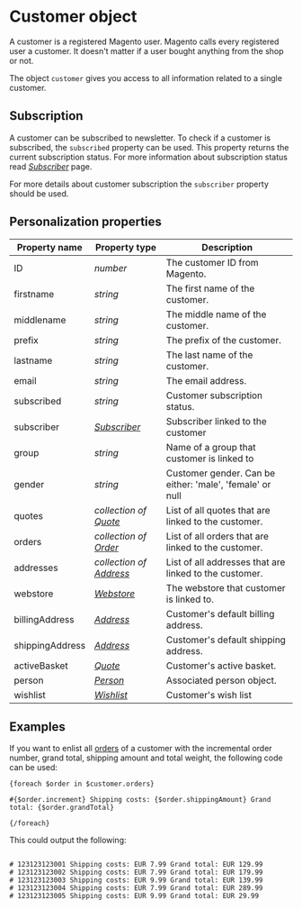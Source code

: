 # Customer object

A customer is a registered Magento user. Magento calls every registered user 
a customer. It doesn't matter if a user bought anything from the shop or not.

The object `customer` gives you access to all information related to a single 
customer. 

## Subscription

A customer can be subscribed to newsletter. To check if a customer is subscribed, the 
`subscribed` property can be used. This property returns the current subscription 
status. For more information about subscription status read _[Subscriber][subscriber-object]_
page.

For more details about customer subscription the `subscriber` property should be used.

## Personalization properties

| Property name     | Property type                             | Description                                               |
|-------------------|-------------------------------------------|-----------------------------------------------------------|
| ID                | _number_                                  | The customer ID from Magento.                             |
| firstname         | _string_                                  | The first name of the customer.                           |
| middlename        | _string_                                  | The middle name of the customer.                          |
| prefix            | _string_                                  | The prefix of the customer.                               |
| lastname          | _string_                                  | The last name of the customer.                            |
| email             | _string_                                  | The email address.                                        |
| subscribed        | _string_                                  | Customer subscription status.                             |
| subscriber        | _[Subscriber][subscriber-object]_         | Subscriber linked to the customer                         |
| group             | _string_                                  | Name of a group that customer is linked to                |
| gender            | _string_                                  | Customer gender. Can be either: 'male', 'female' or null  |
| quotes            | _collection of [Quote][quote-object]_     | List of all quotes that are linked to the customer.       |
| orders            | _collection of [Order][order-object]_     | List of all orders that are linked to the customer.       |
| addresses         | _collection of [Address][address-object]_ | List of all addresses that are linked to the customer.    |
| webstore          | _[Webstore][webstore-object]_             | The webstore that customer is linked to.                  |
| billingAddress    | _[Address][address-object]_               | Customer's default billing address.                       |
| shippingAddress   | _[Address][address-object]_               | Customer's default shipping address.                      |
| activeBasket      | _[Quote][quote-object]_                   | Customer's active basket.                                 |
| person            | _[Person][person-object]_                 | Associated person object.                                 |
| wishlist          | _[Wishlist][wishlist-object]_             | Customer's wish list                                      |

## Examples

If you want to enlist all [orders][order-object] of a customer with the incremental
order number, grand total, shipping amount and total weight, the following code can 
be used:

```
{foreach $order in $customer.orders}

#{$order.increment} Shipping costs: {$order.shippingAmount} Grand total: {$order.grandTotal}

{/foreach}
```

This could output the following:

```

# 123123123001 Shipping costs: EUR 7.99 Grand total: EUR 129.99
# 123123123002 Shipping costs: EUR 7.99 Grand total: EUR 179.99
# 123123123003 Shipping costs: EUR 9.99 Grand total: EUR 139.99
# 123123123004 Shipping costs: EUR 7.99 Grand total: EUR 289.99
# 123123123005 Shipping costs: EUR 9.99 Grand total: EUR 29.99

```

[subscriber-object]: copernica-docs:MarketingSuite/magento-integration/object/subscriber
[order-object]: copernica-docs:MarketingSuite/magento-integration/object/order
[webstore-object]: copernica-docs:MarketingSuite/magento-integration/object/webstore
[address-object]: copernica-docs:MarketingSuite/magento-integration/object/address
[quote-object]: copernica-docs:MarketingSuite/magento-integration/object/quote
[person-object]: copernica-docs:MarketingSuite/magento-integration/object/person
[wishlist-object]: copernica-docs:MarketingSuite/magento-integration/object/wishlist

